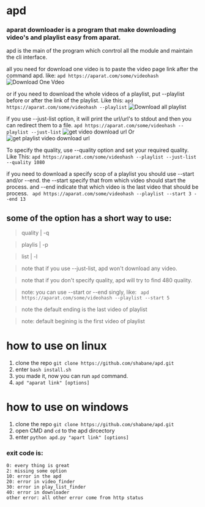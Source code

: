 # apd
### aparat downloader is a program that make downloading video's and playlist easy from aparat.
apd is the main of the program which conrtrol all the module and maintain the cli interface.
  
all you need for download one video is to paste the video page link after the command apd. like:
```apd https://aparat.com/some/videohash```
![Download One Vdeo](/image/download_one_video.gif)

or if you need to download the whole videos of a playlist, put --playlist before or after the link of the playlist. Like this:
``` apd https://aparat.com/some/videohash --playlist ```
![Download all playlist](/image/download_all_playlist.gif)

if you use --just-list option, it will print the url/url's to stdout and then you can redirect them to a file.
``` apd https://aparat.com/some/videohash --playlist --just-list ```
![get video download url](/image/list_one_video.gif)
Or
![get playlist video download url](/image/list_all_playlist.gif)



To specify the quality, use --quality option and set your required quality. Like This:
```apd https://aparat.com/some/videohash --playlist --just-list --quality 1080```



if you need to download a specify scop of a playlist you should use --start and/or --end.
the --start specify that from which video should start the process.
and --end indicate that which video is the last video that should be process.
``` apd https://aparat.com/some/videohash --playlist --start 3 --end 13```

## some of the option has a short way to use:

> quality	| -q
		
> playlis	| -p
		
> list		| -l



>note that if you use --just-list, apd won't download any video.

>note that if you don't specify quality, apd will try to find 480 quality.

>note: you can use --start or --end singly, like:
``` apd https://aparat.com/some/videohash --playlist --start 5```

>note the default ending is the last video of playlist

>note: default begining is the first video of playlist


# how to use on linux
1. clone the repo `git clone https://github.com/shabane/apd.git`
2. enter `bash install.sh`
3. you made it, now you can run `apd` command. 
4. `apd "aparat link" [options]`

# how to use on windows
1. clone the repo `git clone https://github.com/shabane/apd.git`
2. open CMD and `cd` to the apd dircectory
3. enter `python apd.py "apart link" [options]`


### exit code is:
	0: every thing is great
	2: missing some option
	10: error in the apd
	20: error in video_finder
	30: error in play_list_finder
	40: error in downloader
	other error: all other error come from http status

